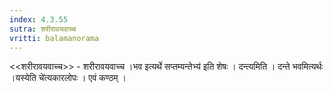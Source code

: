 ```yaml
---
index: 4.3.55
sutra: शरीरावयवाच्च
vritti: balamanorama
---
```


<<शरीरावयवाच्च>> - शरीरावयवाच्च ।भव इत्यर्थे सप्तम्यन्तेभ्य॑ इति शेषः । दन्त्यमिति । दन्ते भवमित्यर्थः ।यस्येति चे॑त्यकारलोपः । एवं कण्ठम् ।